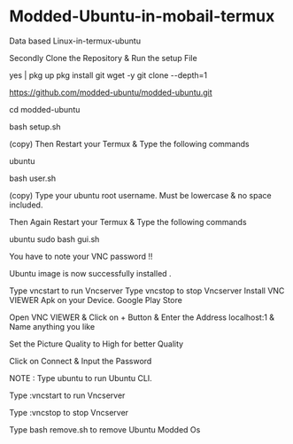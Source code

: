 # Modded-Ubuntu-in-mobail-termux
Data based
Linux-in-termux-ubuntu


Secondly Clone the Repository & Run the setup File



yes | pkg up pkg install git wget -y git clone --depth=1





https://github.com/modded-ubuntu/modded-ubuntu.git




cd modded-ubuntu




bash setup.sh




(copy) Then Restart your Termux & Type the following commands





ubuntu 




bash user.sh




(copy) Type your ubuntu root username. Must be lowercase & no space included.

Then Again Restart your Termux & Type the following commands

ubuntu sudo bash gui.sh

You have to note your VNC password !!

Ubuntu image is now successfully installed .

Type vncstart to run Vncserver Type vncstop to stop Vncserver Install VNC VIEWER Apk on your Device. Google Play Store

Open VNC VIEWER & Click on + Button & Enter the Address localhost:1 & Name anything you like

Set the Picture Quality to High for better Quality

Click on Connect & Input the Password


NOTE : Type ubuntu to run Ubuntu CLI.

Type :vncstart to run Vncserver

Type :vncstop to stop Vncserver

Type bash remove.sh to remove Ubuntu Modded Os
